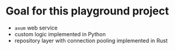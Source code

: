# Goal for this playground project

- `axum` web service
- custom logic implemented in Python
- repository layer with connection pooling implemented in Rust
